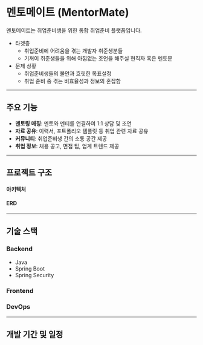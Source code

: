 # 멘토메이트 (MentorMate)

멘토메이트는 취업준비생을 위한 통합 취업준비 플랫폼입니다.
* 타겟층
    * 취업준비에 어려움을 겪는 개발자 취준생분들
    * 기꺼이 취준생들을 위해 아낌없는 조언을 해주실 현직자 혹은 멘토분
* 문제 상황
    * 취업준비생들의 불안과 흐릿한 목표설정
    * 취업 준비 중 겪는 비효율성과 정보의 혼잡함
</div>

---

## 주요 기능

- **멘토링 매칭**: 멘토와 멘티를 연결하여 1:1 상담 및 조언
- **자료 공유**: 이력서, 포트폴리오 템플릿 등 취업 관련 자료 공유
- **커뮤니티**: 취업준비생 간의 소통 공간 제공
- **취업 정보**: 채용 공고, 면접 팁, 업계 트렌드 제공

---

## 프로젝트 구조
#### 아키텍처
#### ERD

---

## 기술 스택

### Backend
- Java
- Spring Boot
- Spring Security

### Frontend

### DevOps

---
## 개발 기간 및 일정

